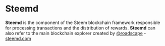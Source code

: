 # Steemd

**Steemd** is the component of the Steem blockchain framework responsible for processing transactions and the distribution of rewards. **Steemd** can also refer to the main blockchain explorer created by [@roadscape](https://github.com/roadscape) - [steemd.com](https://steemd.com)
